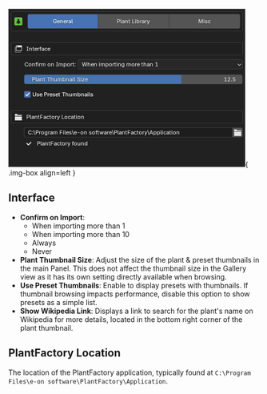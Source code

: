 ![Preferences - General](../images/preferences_general.webp){ .img-box align=left }

## Interface

- **Confirm on Import**:
    - When importing more than 1
    - When importing more than 10
    - Always
    - Never
- **Plant Thumbnail Size**: Adjust the size of the plant & preset thumbnails in the main Panel. This does not affect the thumbnail size in the Gallery view as it has its own setting directly available when browsing.
- **Use Preset Thumbnails**: Enable to display presets with thumbnails. If thumbnail browsing impacts performance, disable this option to show presets as a simple list.
- **Show Wikipedia Link**: Displays a link to search for the plant's name on Wikipedia for more details, located in the bottom right corner of the plant thumbnail.

## PlantFactory Location

 The location of the PlantFactory application, typically found at `C:\Program Files\e-on software\PlantFactory\Application`.

<div style="clear:both"></div>